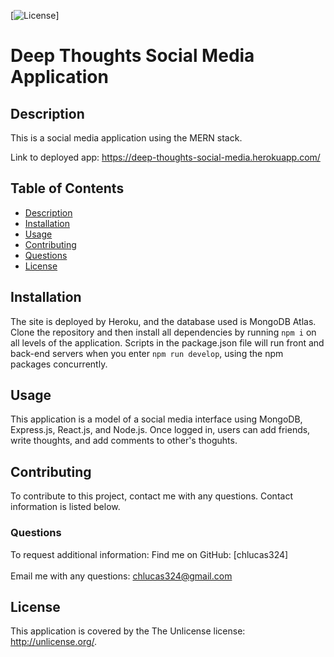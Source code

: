 
  [![License](https://img.shields.io/badge/License-Unlicense-blue.svg)]

  # Deep Thoughts Social Media Application

  ## Description
  This is a social media application using the MERN stack.  

  Link to deployed app: https://deep-thoughts-social-media.herokuapp.com/

  ## Table of Contents
  * [Description](#description)
  * [Installation](#installation)
  * [Usage](#usage)
  * [Contributing](#contributing)
  * [Questions](#questions)
  * [License](#license)
  
  ## Installation
 The site is deployed by Heroku, and the database used is MongoDB Atlas.  Clone the repository and then install all dependencies by running `npm i` on all levels of the application.  Scripts in the package.json file will run front and back-end servers when you enter `npm run develop`, using the npm packages concurrently.

  ## Usage
  This application is a model of a social media interface using MongoDB, Express.js, React.js, and Node.js.  Once logged in, users can add friends, write thoughts, and add comments to other's thoguhts.  

  ## Contributing
  To contribute to this project, contact me with any questions. Contact information is listed below.

  ### Questions
  To request additional information: 
  Find me on GitHub: [chlucas324]<br /><br />
  Email me with any questions: chlucas324@gmail.com

  ## License
  This application is covered by the The Unlicense license: http://unlicense.org/.